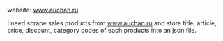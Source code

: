 
website: www.auchan.ru


I need scrape sales products from www.auchan.ru and store title, article, price, discount, category codes of each products into an json file.
